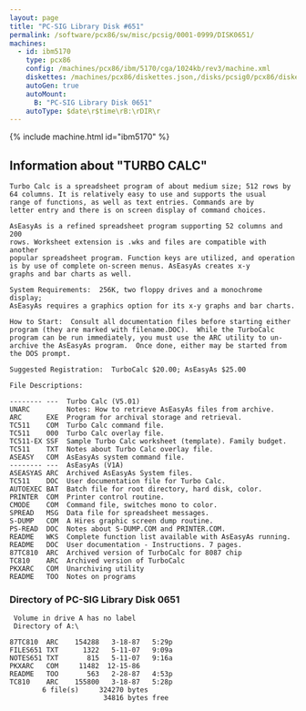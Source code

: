 ```yaml
---
layout: page
title: "PC-SIG Library Disk #651"
permalink: /software/pcx86/sw/misc/pcsig/0001-0999/DISK0651/
machines:
  - id: ibm5170
    type: pcx86
    config: /machines/pcx86/ibm/5170/cga/1024kb/rev3/machine.xml
    diskettes: /machines/pcx86/diskettes.json,/disks/pcsig0/pcx86/diskettes.json
    autoGen: true
    autoMount:
      B: "PC-SIG Library Disk 0651"
    autoType: $date\r$time\rB:\rDIR\r
---
```


{% include machine.html id="ibm5170" %}

## Information about "TURBO CALC"

    Turbo Calc is a spreadsheet program of about medium size; 512 rows by
    64 columns. It is relatively easy to use and supports the usual
    range of functions, as well as text entries. Commands are by
    letter entry and there is on screen display of command choices.
    
    AsEasyAs is a refined spreadsheet program supporting 52 columns and 200
    rows. Worksheet extension is .wks and files are compatible with another
    popular spreadsheet program. Function keys are utilized, and operation
    is by use of complete on-screen menus. AsEasyAs creates x-y
    graphs and bar charts as well.
    
    System Requirements:  256K, two floppy drives and a monochrome display;
    AsEasyAs requires a graphics option for its x-y graphs and bar charts.
    
    How to Start:  Consult all documentation files before starting either
    program (they are marked with filename.DOC).  While the TurboCalc
    program can be run immediately, you must use the ARC utility to un-
    archive the AsEasyAs program.  Once done, either may be started from
    the DOS prompt.
    
    Suggested Registration:  TurboCalc $20.00; AsEasyAs $25.00
    
    File Descriptions:
    
    -------- ---  Turbo Calc (V5.01)
    UNARC         Notes: How to retrieve AsEasyAs files from archive.
    ARC      EXE  Program for archival storage and retrieval.
    TC511    COM  Turbo Calc command file.
    TC511    000  Turbo Calc overlay file.
    TC511-EX SSF  Sample Turbo Calc worksheet (template). Family budget.
    TC511    TXT  Notes about Turbo Calc overlay file.
    ASEASY   COM  AsEasyAs system command file.
    -------- ---  AsEasyAs (V1A)
    ASEASYAS ARC  Archived AsEasyAs System files.
    TC511    DOC  User documentation file for Turbo Calc.
    AUTOEXEC BAT  Batch file for root directory, hard disk, color.
    PRINTER  COM  Printer control routine.
    CMODE    COM  Command file, switches mono to color.
    SPREAD   MSG  Data file for spreadsheet messages.
    S-DUMP   COM  A Hires graphic screen dump routine.
    PS-READ  DOC  Notes about S-DUMP.COM and PRINTER.COM.
    README   WKS  Complete function list available with AsEasyAs running.
    README   DOC  User documentation - Instructions. 7 pages.
    87TC810  ARC  Archived version of TurboCalc for 8087 chip
    TC810    ARC  Archived version of TurboCalc
    PKXARC   COM  Unarchiving utility
    README   TOO  Notes on programs

### Directory of PC-SIG Library Disk 0651

     Volume in drive A has no label
     Directory of A:\

    87TC810  ARC    154288   3-18-87   5:29p
    FILES651 TXT      1322   5-11-07   9:09a
    NOTES651 TXT       815   5-11-07   9:16a
    PKXARC   COM     11482  12-15-86
    README   TOO       563   2-28-87   4:53p
    TC810    ARC    155800   3-18-87   5:28p
            6 file(s)     324270 bytes
                           34816 bytes free
